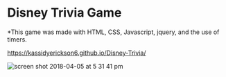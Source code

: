 # Disney Trivia Game
*This game was made with HTML, CSS, Javascript, jquery, and the use of timers.

https://kassidyerickson6.github.io/Disney-Trivia/

![screen shot 2018-04-05 at 5 31 41 pm](https://user-images.githubusercontent.com/30784677/38398288-6f41b570-38f7-11e8-90f5-3f65992477ad.png)
